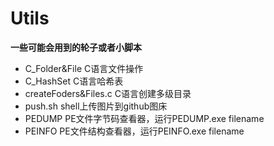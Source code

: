 # Utils
**一些可能会用到的轮子或者小脚本**

* C_Folder&File     C语言文件操作
* C_HashSet     C语言哈希表
* createFoders&Files.c      C语言创建多级目录
* push.sh       	shell上传图片到github图床
* PEDUMP    PE文件字节码查看器，运行PEDUMP.exe filename  
* PEINFO    PE文件结构查看器，运行PEINFO.exe filename  

